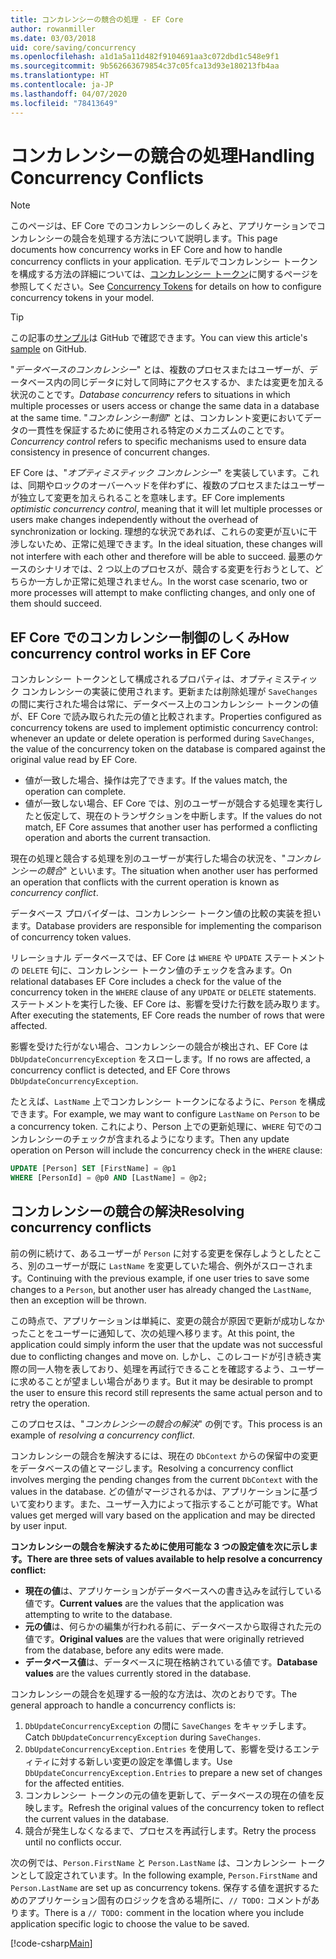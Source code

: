 ```yaml
---
title: コンカレンシーの競合の処理 - EF Core
author: rowanmiller
ms.date: 03/03/2018
uid: core/saving/concurrency
ms.openlocfilehash: a1d1a5a11d482f9104691aa3c072dbd1c548e9f1
ms.sourcegitcommit: 9b562663679854c37c05fca13d93e180213fb4aa
ms.translationtype: HT
ms.contentlocale: ja-JP
ms.lasthandoff: 04/07/2020
ms.locfileid: "78413649"
---
```

# <a name="handling-concurrency-conflicts"></a><span data-ttu-id="7b469-102">コンカレンシーの競合の処理</span><span class="sxs-lookup"><span data-stu-id="7b469-102">Handling Concurrency Conflicts</span></span>

> [!NOTE]
> <span data-ttu-id="7b469-103">このページは、EF Core でのコンカレンシーのしくみと、アプリケーションでコンカレンシーの競合を処理する方法について説明します。</span><span class="sxs-lookup"><span data-stu-id="7b469-103">This page documents how concurrency works in EF Core and how to handle concurrency conflicts in your application.</span></span> <span data-ttu-id="7b469-104">モデルでコンカレンシー トークンを構成する方法の詳細については、[コンカレンシー トークン](xref:core/modeling/concurrency)に関するページを参照してください。</span><span class="sxs-lookup"><span data-stu-id="7b469-104">See [Concurrency Tokens](xref:core/modeling/concurrency) for details on how to configure concurrency tokens in your model.</span></span>

> [!TIP]
> <span data-ttu-id="7b469-105">この記事の[サンプル](https://github.com/dotnet/EntityFramework.Docs/tree/master/samples/core/Saving/Concurrency/)は GitHub で確認できます。</span><span class="sxs-lookup"><span data-stu-id="7b469-105">You can view this article's [sample](https://github.com/dotnet/EntityFramework.Docs/tree/master/samples/core/Saving/Concurrency/) on GitHub.</span></span>

<span data-ttu-id="7b469-106">"_データベースのコンカレンシー_" とは、複数のプロセスまたはユーザーが、データベース内の同じデータに対して同時にアクセスするか、または変更を加える状況のことです。</span><span class="sxs-lookup"><span data-stu-id="7b469-106">_Database concurrency_ refers to situations in which multiple processes or users access or change the same data in a database at the same time.</span></span> <span data-ttu-id="7b469-107">"_コンカレンシー制御_" とは、コンカレント変更においてデータの一貫性を保証するために使用される特定のメカニズムのことです。</span><span class="sxs-lookup"><span data-stu-id="7b469-107">_Concurrency control_ refers to specific mechanisms used to ensure data consistency in presence of concurrent changes.</span></span>

<span data-ttu-id="7b469-108">EF Core は、"_オプティミスティック コンカレンシー_" を実装しています。これは、同期やロックのオーバーヘッドを伴わずに、複数のプロセスまたはユーザーが独立して変更を加えられることを意味します。</span><span class="sxs-lookup"><span data-stu-id="7b469-108">EF Core implements _optimistic concurrency control_, meaning that it will let multiple processes or users make changes independently without the overhead of synchronization or locking.</span></span> <span data-ttu-id="7b469-109">理想的な状況であれば、これらの変更が互いに干渉しないため、正常に処理できます。</span><span class="sxs-lookup"><span data-stu-id="7b469-109">In the ideal situation, these changes will not interfere with each other and therefore will be able to succeed.</span></span> <span data-ttu-id="7b469-110">最悪のケースのシナリオでは、2 つ以上のプロセスが、競合する変更を行おうとして、どちらか一方しか正常に処理されません。</span><span class="sxs-lookup"><span data-stu-id="7b469-110">In the worst case scenario, two or more processes will attempt to make conflicting changes, and only one of them should succeed.</span></span>

## <a name="how-concurrency-control-works-in-ef-core"></a><span data-ttu-id="7b469-111">EF Core でのコンカレンシー制御のしくみ</span><span class="sxs-lookup"><span data-stu-id="7b469-111">How concurrency control works in EF Core</span></span>

<span data-ttu-id="7b469-112">コンカレンシー トークンとして構成されるプロパティは、オプティミスティック コンカレンシーの実装に使用されます。更新または削除処理が `SaveChanges` の間に実行された場合は常に、データベース上のコンカレンシー トークンの値が、EF Core で読み取られた元の値と比較されます。</span><span class="sxs-lookup"><span data-stu-id="7b469-112">Properties configured as concurrency tokens are used to implement optimistic concurrency control: whenever an update or delete operation is performed during `SaveChanges`, the value of the concurrency token on the database is compared against the original value read by EF Core.</span></span>

- <span data-ttu-id="7b469-113">値が一致した場合、操作は完了できます。</span><span class="sxs-lookup"><span data-stu-id="7b469-113">If the values match, the operation can complete.</span></span>
- <span data-ttu-id="7b469-114">値が一致しない場合、EF Core では、別のユーザーが競合する処理を実行したと仮定して、現在のトランザクションを中断します。</span><span class="sxs-lookup"><span data-stu-id="7b469-114">If the values do not match, EF Core assumes that another user has performed a conflicting operation and aborts the current transaction.</span></span>

<span data-ttu-id="7b469-115">現在の処理と競合する処理を別のユーザーが実行した場合の状況を、"_コンカレンシーの競合_" といいます。</span><span class="sxs-lookup"><span data-stu-id="7b469-115">The situation when another user has performed an operation that conflicts with the current operation is known as _concurrency conflict_.</span></span>

<span data-ttu-id="7b469-116">データベース プロバイダーは、コンカレンシー トークン値の比較の実装を担います。</span><span class="sxs-lookup"><span data-stu-id="7b469-116">Database providers are responsible for implementing the comparison of concurrency token values.</span></span>

<span data-ttu-id="7b469-117">リレーショナル データベースでは、EF Core は `WHERE` や `UPDATE` ステートメントの `DELETE` 句に、コンカレンシー トークン値のチェックを含みます。</span><span class="sxs-lookup"><span data-stu-id="7b469-117">On relational databases EF Core includes a check for the value of the concurrency token in the `WHERE` clause of any `UPDATE` or `DELETE` statements.</span></span> <span data-ttu-id="7b469-118">ステートメントを実行した後、EF Core は、影響を受けた行数を読み取ります。</span><span class="sxs-lookup"><span data-stu-id="7b469-118">After executing the statements, EF Core reads the number of rows that were affected.</span></span>

<span data-ttu-id="7b469-119">影響を受けた行がない場合、コンカレンシーの競合が検出され、EF Core は `DbUpdateConcurrencyException` をスローします。</span><span class="sxs-lookup"><span data-stu-id="7b469-119">If no rows are affected, a concurrency conflict is detected, and EF Core throws `DbUpdateConcurrencyException`.</span></span>

<span data-ttu-id="7b469-120">たとえば、`LastName` 上でコンカレンシー トークンになるように、`Person` を構成できます。</span><span class="sxs-lookup"><span data-stu-id="7b469-120">For example, we may want to configure `LastName` on `Person` to be a concurrency token.</span></span> <span data-ttu-id="7b469-121">これにより、Person 上での更新処理に、`WHERE` 句でのコンカレンシーのチェックが含まれるようになります。</span><span class="sxs-lookup"><span data-stu-id="7b469-121">Then any update operation on Person will include the concurrency check in the `WHERE` clause:</span></span>

``` sql
UPDATE [Person] SET [FirstName] = @p1
WHERE [PersonId] = @p0 AND [LastName] = @p2;
```

## <a name="resolving-concurrency-conflicts"></a><span data-ttu-id="7b469-122">コンカレンシーの競合の解決</span><span class="sxs-lookup"><span data-stu-id="7b469-122">Resolving concurrency conflicts</span></span>

<span data-ttu-id="7b469-123">前の例に続けて、あるユーザーが `Person` に対する変更を保存しようとしたところ、別のユーザーが既に `LastName` を変更していた場合、例外がスローされます。</span><span class="sxs-lookup"><span data-stu-id="7b469-123">Continuing with the previous example, if one user tries to save some changes to a `Person`, but another user has already changed the `LastName`, then an exception will be thrown.</span></span>

<span data-ttu-id="7b469-124">この時点で、アプリケーションは単純に、変更の競合が原因で更新が成功しなかったことをユーザーに通知して、次の処理へ移ります。</span><span class="sxs-lookup"><span data-stu-id="7b469-124">At this point, the application could simply inform the user that the update was not successful due to conflicting changes and move on.</span></span> <span data-ttu-id="7b469-125">しかし、このレコードが引き続き実際の同一人物を表しており、処理を再試行できることを確認するよう、ユーザーに求めることが望ましい場合があります。</span><span class="sxs-lookup"><span data-stu-id="7b469-125">But it may be desirable to prompt the user to ensure this record still represents the same actual person and to retry the operation.</span></span>

<span data-ttu-id="7b469-126">このプロセスは、"_コンカレンシーの競合の解決_" の例です。</span><span class="sxs-lookup"><span data-stu-id="7b469-126">This process is an example of _resolving a concurrency conflict_.</span></span>

<span data-ttu-id="7b469-127">コンカレンシーの競合を解決するには、現在の `DbContext` からの保留中の変更をデータベースの値とマージします。</span><span class="sxs-lookup"><span data-stu-id="7b469-127">Resolving a concurrency conflict involves merging the pending changes from the current `DbContext` with the values in the database.</span></span> <span data-ttu-id="7b469-128">どの値がマージされるかは、アプリケーションに基づいて変わります。また、ユーザー入力によって指示することが可能です。</span><span class="sxs-lookup"><span data-stu-id="7b469-128">What values get merged will vary based on the application and may be directed by user input.</span></span>

<span data-ttu-id="7b469-129">**コンカレンシーの競合を解決するために使用可能な 3 つの設定値を次に示します。**</span><span class="sxs-lookup"><span data-stu-id="7b469-129">**There are three sets of values available to help resolve a concurrency conflict:**</span></span>

- <span data-ttu-id="7b469-130">**現在の値**は、アプリケーションがデータベースへの書き込みを試行している値です。</span><span class="sxs-lookup"><span data-stu-id="7b469-130">**Current values** are the values that the application was attempting to write to the database.</span></span>
- <span data-ttu-id="7b469-131">**元の値**は、何らかの編集が行われる前に、データベースから取得された元の値です。</span><span class="sxs-lookup"><span data-stu-id="7b469-131">**Original values** are the values that were originally retrieved from the database, before any edits were made.</span></span>
- <span data-ttu-id="7b469-132">**データベース値**は、データベースに現在格納されている値です。</span><span class="sxs-lookup"><span data-stu-id="7b469-132">**Database values** are the values currently stored in the database.</span></span>

<span data-ttu-id="7b469-133">コンカレンシーの競合を処理する一般的な方法は、次のとおりです。</span><span class="sxs-lookup"><span data-stu-id="7b469-133">The general approach to handle a concurrency conflicts is:</span></span>

1. <span data-ttu-id="7b469-134">`DbUpdateConcurrencyException` の間に `SaveChanges` をキャッチします。</span><span class="sxs-lookup"><span data-stu-id="7b469-134">Catch `DbUpdateConcurrencyException` during `SaveChanges`.</span></span>
2. <span data-ttu-id="7b469-135">`DbUpdateConcurrencyException.Entries` を使用して、影響を受けるエンティティに対する新しい変更の設定を準備します。</span><span class="sxs-lookup"><span data-stu-id="7b469-135">Use `DbUpdateConcurrencyException.Entries` to prepare a new set of changes for the affected entities.</span></span>
3. <span data-ttu-id="7b469-136">コンカレンシー トークンの元の値を更新して、データベースの現在の値を反映します。</span><span class="sxs-lookup"><span data-stu-id="7b469-136">Refresh the original values of the concurrency token to reflect the current values in the database.</span></span>
4. <span data-ttu-id="7b469-137">競合が発生しなくなるまで、プロセスを再試行します。</span><span class="sxs-lookup"><span data-stu-id="7b469-137">Retry the process until no conflicts occur.</span></span>

<span data-ttu-id="7b469-138">次の例では、`Person.FirstName` と `Person.LastName` は、コンカレンシー トークンとして設定されています。</span><span class="sxs-lookup"><span data-stu-id="7b469-138">In the following example, `Person.FirstName` and `Person.LastName` are set up as concurrency tokens.</span></span> <span data-ttu-id="7b469-139">保存する値を選択するためのアプリケーション固有のロジックを含める場所に、`// TODO:` コメントがあります。</span><span class="sxs-lookup"><span data-stu-id="7b469-139">There is a `// TODO:` comment in the location where you include application specific logic to choose the value to be saved.</span></span>

[!code-csharp[Main](../../../samples/core/Saving/Concurrency/Sample.cs?name=ConcurrencyHandlingCode&highlight=34-35)]
